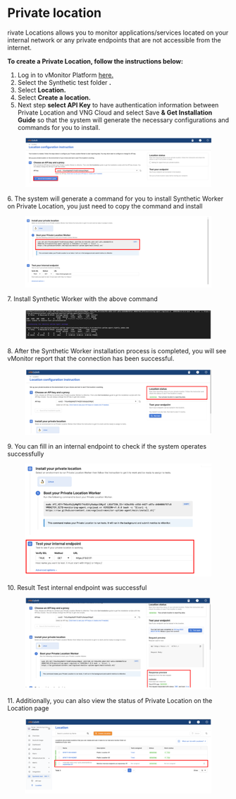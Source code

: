 # Private location

rivate Locations allows you to monitor applications/services located on your internal network or any private endpoints that are not accessible from the internet.

**To create a Private Location, follow the instructions below:**

1. Log in to vMonitor Platform [here.](https://hcm-3.console.vngcloud.vn/vmonitor)
2. Select the Synthetic test folder **.**
3. Select **Location.**
4. Select **Create a location.**
5. Next step **select API Key** to have authentication information between Private Location and VNG Cloud and select Save **& Get Installation Guide** so that the system will generate the necessary configurations and commands for you to install.

<figure><img src="../../../../.gitbook/assets/image (22) (1) (1) (1) (1) (1) (1) (1).png" alt=""><figcaption></figcaption></figure>

6\. The system will generate a command for you to install Synthetic Worker on Private Location, you just need to copy the command and install

<figure><img src="../../../../.gitbook/assets/image (23) (1) (1) (1) (1) (1) (1) (1).png" alt=""><figcaption></figcaption></figure>

7\. Install Synthetic Worker with the above command

<figure><img src="../../../../.gitbook/assets/image (24) (1) (1) (1) (1) (1) (1) (1).png" alt=""><figcaption></figcaption></figure>

8\. After the Synthetic Worker installation process is completed, you will see vMonitor report that the connection has been successful.

<figure><img src="../../../../.gitbook/assets/image (25) (1) (1) (1) (1) (1) (1) (1).png" alt=""><figcaption></figcaption></figure>

9\. You can fill in an internal endpoint to check if the system operates successfully

<figure><img src="../../../../.gitbook/assets/image (26) (1) (1) (1) (1) (1) (1) (1).png" alt=""><figcaption></figcaption></figure>

10\. Result Test internal endpoint was successful

<figure><img src="../../../../.gitbook/assets/image (27) (1) (1) (1) (1) (1) (1) (1).png" alt=""><figcaption></figcaption></figure>

11\. Additionally, you can also view the status of Private Location on the Location page

<figure><img src="../../../../.gitbook/assets/image (28) (1) (1) (1) (1) (1) (1) (1).png" alt=""><figcaption></figcaption></figure>
